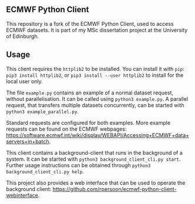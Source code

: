 ECMWF Python Client
-----------------------

This repository is a fork of the ECMWF Python Client, used to access ECMWF datasets. It is part of my MSc dissertation project at the University of Edinburgh.


Usage
-----
This client requires the `httplib2` to be installed. You can install it with `pip`: `pip3 install httplib2`, or `pip3 install --user httplib2` to install for the local user only.

The file `example.py` contains an example of a normal dataset request, without parallelisation. It can be called using `python3 example.py`. A parallel request, that transfers multiple datasets concurrently, can be started with `python3 example_parallel.py`.

Standard requests are configured for both examples. More example requests can be found on the ECMWF webpages: https://software.ecmwf.int/wiki/display/WEBAPI/Accessing+ECMWF+data+servers+in+batch.

This client contains a background-client that runs in the background of a system. It can be started with `python3 background_client_cli.py start`. Further usage instructions can be obtained through `python3 background_client_cli.py help`. 

This project also provides a web interface that can be used to operate the background client: https://github.com/rpersoon/ecmwf-python-client-webinterface. 